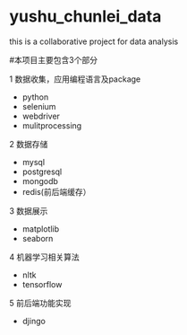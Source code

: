# yushu_chunlei_data
this is a collaborative project for data analysis

#本项目主要包含3个部分

1 数据收集，应用编程语言及package
  - python
  - selenium
  - webdriver
  - mulitprocessing
  

2 数据存储
  - mysql
  - postgresql
  - mongodb
  - redis(前后端缓存）

3 数据展示
  - matplotlib
  - seaborn

4 机器学习相关算法
  - nltk
  - tensorflow
  

5 前后端功能实现
  - djingo
  
